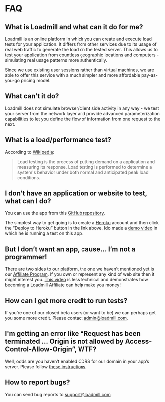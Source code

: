 
# FAQ

## What is Loadmill and what can it do for me?

Loadmill is an online platform in which you can create and execute load tests for your application. It differs from other services due to its usage of real web traffic to generate the load on the tested server. This allows us to test your application from countless geographic locations and computers - simulating real usage patterns more authentically.

Since we use existing user sessions rather than virtual machines, we are able to offer this service with a much simpler and more affordable pay-as-you-go pricing model.

## What can’t it do?

Loadmill does not simulate browser/client side activity in any way - we test your server from the network layer and provide advanced parameterization capabilities to let you define the flow of information from one request to the next.

## What is a load/performance test?

According to [Wikipedia](https://en.wikipedia.org/wiki/Load_testing):
> Load testing is the process of putting demand on a application and measuring its response. Load testing is performed to determine a system's behavior under both normal and anticipated peak load conditions.

## I don’t have an application or website to test, what can I do?

You can use the app from this [GitHub repository](https://github.com/idoco/ghost-test-app#deploying-on-heroku).

The simplest way to get going is to create a [Heroku](https://www.heroku.com) account and then click the “Deploy to Heroku” button in the link above. Ido made a [demo video](https://www.youtube.com/watch?v=xls52YFvUno) in which he is running a test on this app.

## But I don’t want an app, cause… I’m not a programmer!

There are two sides to our platform, the one we haven’t mentioned yet is our [Affiliate Program](LINK_REQUIRED). If you own or represent any kind of web site then it might interest you. [This video](https://www.youtube.com/watch?v=6Effnw38oog) is less technical and demonstrates how becoming a Loadmill Affiliate can help make you money!

## How can I get more credit to run tests?
If you’re one of our closed beta users (or want to be) we can perhaps get you some more credit. Please contact [admin@loadmill.com](mailto:admin@loadmill.com).

## I'm getting an error like “Request has been terminated ... Origin is not allowed by Access-Control-Allow-Origin”, WTF?

Well, odds are you haven’t enabled CORS for our domain in your app’s server. Please follow [these instructions](testing-with-cors.html).

## How to report bugs?

You can send bug reports to [support@loadmill.com](mailto:support@loadmill.com)




